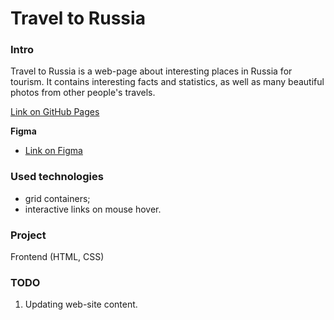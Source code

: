 # Travel to Russia

### Intro

Travel to Russia is a web-page about interesting places in Russia for tourism.
It contains interesting facts and statistics, as well as many beautiful photos from other people's travels.

[Link on GitHub Pages](https://shamankas.github.io/russian-travel/)

**Figma**

* [Link on Figma](https://www.figma.com/file/5PRjsCbw44H8qclCnNrob7/Sprint-3_-Russia-_-desktop-%2B-mobile?node-id=28503%3A0&t=qV7CW6kbz7pJauPA-3)

### Used technologies

* grid containers;
* interactive links on mouse hover.

### Project

Frontend (HTML, CSS)

### TODO
1. Updating web-site content.
